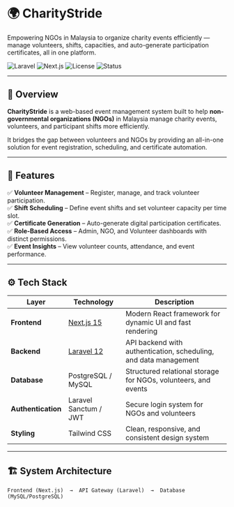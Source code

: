 # 🌍 CharityStride

Empowering NGOs in Malaysia to organize charity events efficiently — manage volunteers, shifts, capacities, and auto-generate participation certificates, all in one platform.

![Laravel](https://img.shields.io/badge/Laravel-12-red?logo=laravel)
![Next.js](https://img.shields.io/badge/Next.js-15-black?logo=next.js)
![License](https://img.shields.io/badge/license-MIT-green)
![Status](https://img.shields.io/badge/status-active-success)

---

## 🚀 Overview

**CharityStride** is a web-based event management system built to help **non-governmental organizations (NGOs)** in Malaysia manage charity events, volunteers, and participant shifts more efficiently.  

It bridges the gap between volunteers and NGOs by providing an all-in-one solution for event registration, scheduling, and certificate automation.

---

## 🧩 Features

✅ **Volunteer Management** – Register, manage, and track volunteer participation.  
✅ **Shift Scheduling** – Define event shifts and set volunteer capacity per time slot.  
✅ **Certificate Generation** – Auto-generate digital participation certificates.  
✅ **Role-Based Access** – Admin, NGO, and Volunteer dashboards with distinct permissions.  
✅ **Event Insights** – View volunteer counts, attendance, and event performance.  

---

## ⚙️ Tech Stack

| Layer | Technology | Description |
|-------|-------------|--------------|
| **Frontend** | [Next.js 15](https://nextjs.org/) | Modern React framework for dynamic UI and fast rendering |
| **Backend** | [Laravel 12](https://laravel.com/) | API backend with authentication, scheduling, and data management |
| **Database** | PostgreSQL / MySQL | Structured relational storage for NGOs, volunteers, and events |
| **Authentication** | Laravel Sanctum / JWT | Secure login system for NGOs and volunteers |
| **Styling** | Tailwind CSS | Clean, responsive, and consistent design system |

---

## 🏗️ System Architecture

```text
Frontend (Next.js)  →  API Gateway (Laravel)  →  Database (MySQL/PostgreSQL)
